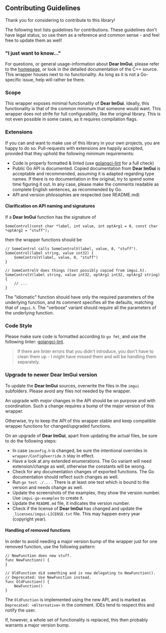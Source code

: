 ## Contributing Guidelines

Thank you for considering to contribute to this library!

The following text lists guidelines for contributions.
These guidelines don't have legal status, so use them as a reference and common sense - and feel free to update them as well!


### "I just want to know..."

For questions, or general usage-information about **Dear ImGui**, please refer to the [homepage](https://github.com/ocornut/imgui), or look in the detailed documentation of the C++ source.
This wrapper houses next to no functionality. As long as it is not a Go-specific issue, help will rather be there.

### Scope

This wrapper exposes minimal functionality of **Dear ImGui**. Ideally, this functionality is that of the common minimum that someone would want. This wrapper does not strife for full configurability, like the original library. This is not even possible in some cases, as it requires compilation flags.

### Extensions
If you can and want to make use of this library in your own projects, you are happy to do so. Pull-requests with extensions are happily accepted, provided that they uphold the following minimum requirements:
* Code is properly formatted & linted (use [golangci-lint](https://github.com/golangci/golangci-lint) for a full check)
* Public Go API is documented. Copied documentation from **Dear ImGui** is acceptable and recommended, assuming it is adapted regarding type names. If there is no documentation in the original, try to spend some time figuring it out. In any case, please make the comments readable as complete English sentences, as recommended by Go.
* API and version philosophies are respected (see README.md)

#### Clarification on API naming and signatures

If a **Dear ImGui** function has the signature of

```
SomeControl(const char *label, int value, int optArg1 = 0, const char *optArg2 = "stuff");
```

then the wrapper functions should be

```
// SomeControl calls SomeControlV(label, value, 0, "stuff"). 
SomeControl(label string, value int32) {
    SomeControlV(label, value, 0, "stuff")
}

// SomeControlV does things (text possibly copied from imgui.h).
SomeControlV(label string, value int32, optArg1 int32, optArg2 string) {
    // ...
}
```

The "idiomatic" function should have only the required parameters of the underlying function, and its comment specifies all the defaults, matching that of `imgui.h`.
The "verbose" variant should require all the parameters of the underlying function.

### Code Style

Please make sure code is formatted according to `go fmt`, and use the following linter: [golangci-lint](https://github.com/golangci/golangci-lint).

> If there are linter errors that you didn't introduce, you don't have to clean them up - I might have missed them and will be handling them separately.

### Upgrade to newer Dear ImGui version

To update the **Dear ImGui** sources, overwrite the files in the `imgui` subfolders. Please avoid any files not needed by the wrapper.

An upgrade with _major_ changes in the API should be on purpose and with coordination. Such a change requires a bump of the major version of this wrapper.

Otherwise, try to keep the API of this wrapper stable and keep compatible wrapper functions for changed/upgraded functions.
  
On an upgrade of **Dear ImGui**, apart from updating the actual files, be sure to do the following steps:
* In case `imconfig.h` is changed, be sure the intentional overrides in `wrapper/ConfigOverride.h` stay in effect.
* Have a look at any extended enumerations. The Go variant will need extension/change as well, otherwise the constants will be wrong.
* Check for any documentation changes of exported functions. The Go documentation should reflect such changes as well.
* Run `go test ./...` . There is at least one test which is bound to the version and needs change as well.
* Update the screenshots of the examples, they show the version number. Use `imgui-go-examples` to create it.
* Update the `README.md` file, it indicates the version number.
* Check if the license of **Dear ImGui** has changed and update the `_licenses/imgui-LICENSE.txt` file. This may happen every year (copyright year).

#### Handling of removed functions

In order to avoid needing a major version bump of the wrapper just for one removed function, use the following pattern:

```
// NewFunction does new stuff.
func NewFunction() {
}

// OldFunction did something and is now delegating to NewFunction().
// Deprecated: Use NewFunction instead.  
func OldFunction() {
    NewFunction()
}
```

The `OldFunction` is implemented using the new API, and is marked as `Deprecated: <Alternative>` in the comment.
IDEs tend to respect this and notify the user.

If, however, a whole set of functionality is replaced, this then probably warrants a major version bump.
